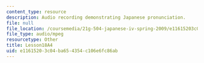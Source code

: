 ```yaml
---
content_type: resource
description: Audio recording demonstrating Japanese pronunciation.
file: null
file_location: /coursemedia/21g-504-japanese-iv-spring-2009/e11615203c04ba654354c106e6fc86ab_Lesson18A4.mp3
file_type: audio/mpeg
resourcetype: Other
title: Lesson18A4
uid: e1161520-3c04-ba65-4354-c106e6fc86ab
---
```


